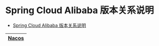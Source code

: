 


# Spring Cloud Alibaba 版本关系说明

* [Spring Cloud Alibaba 版本关系说明](https://github.com/alibaba/spring-cloud-alibaba/wiki/%E7%89%88%E6%9C%AC%E8%AF%B4%E6%98%8E)

[Nacos]()|
---|
